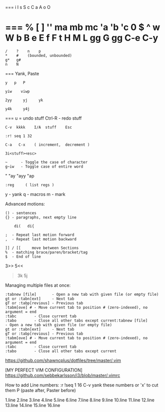 ===
    i    I
    s    S
    c    C
    a    A
    o    O

===
    %    [    ]     ''     ma  mb  mc  'a  'b  'c
    0    $    ^
    w    W
    b    B
    e    E
    f    F   t
    H M L <num>gg   G   gg
    C-e   C-y
===
    /    ?    n    p
    *    #    (bounded, unbounded)
    g*   g#
    n    N

=== Yank, Paste

    y   p   P

    yiw    viwp

    2yy     yj     yk

    y4k     y4j

=== u = undo stuff
    Ctrl-R - redo stuff

    C-v  kkkk    I/A  stuff    Esc

    :r! seq 1 32

    C-a   C-x    ( increment,  decrement )

    3i<stuff><esc>

    ~      - Toggle the case of character
    g~iw   - Toggle case of entire word

"<reg>
    "ay    "ayy
    "ap

    :reg     ( list regs )

y - yank
q - macros
m - mark

Advanced motions:

    () - sentences
    {} - paragraphs, next empty line

        di(   di{

    ;  - Repeat last motion forward
    ,  - Repeat last motion backward

    ]] / [[     move between Sections
    %  - matching brace/paren/bracket/tag
    $  - End of line

3>>
5<<

>3k
>5j

Managing multiple files at once:

    :tabnew [file]       - Open a new tab with given file (or empty file)
    gt or :tabn[ext]     - Next tab
    gT or :tabp[revious] - Previous tab
    :tabm[ove] # - Move current tab to position # (zero-indexed), no argument = end
    :tabc        - Close current tab
    :tabo        - Close all other tabs except current:tabnew [file]       - Open a new tab with given file (or empty file)
    gt or :tabn[ext]     - Next tab
    gT or :tabp[revious] - Previous tab
    :tabm[ove] # - Move current tab to position # (zero-indexed), no argument = end
    :tabc        - Close current tab
    :tabo        - Close all other tabs except current

https://github.com/shawncplus/dotfiles/tree/master/.vim

[MY PERFECT VIM CONFIGURATION]
https://github.com/sebbekarlsson/i3/blob/master/.vimrc


How to add Line numbers:
    :r !seq 1 16
    C-v      yank these numbers or 'x' to cut them
    P        (paste after, Paster before)

1.line
2.line
3.line
4.line
5.line
6.line
7.line
8.line
9.line
10.line
11.line
12.line
13.line
14.line
15.line
16.line





































